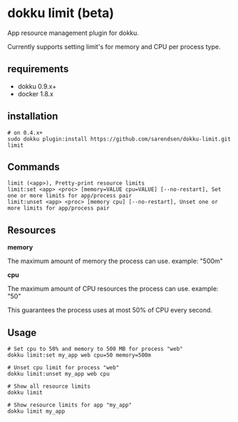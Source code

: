 # dokku limit (beta)
App resource management plugin for dokku.

Currently supports setting limit's for memory and CPU per process type.

## requirements

- dokku 0.9.x+
- docker 1.8.x

## installation

```shell
# on 0.4.x+
sudo dokku plugin:install https://github.com/sarendsen/dokku-limit.git limit
```

## Commands

```
limit (<app>), Pretty-print resource limits
limit:set <app> <proc> [memory=VALUE cpu=VALUE] [--no-restart], Set one or more limits for app/process pair
limit:unset <app> <proc> [memory cpu] [--no-restart], Unset one or more limits for app/process pair
```


## Resources

**memory**

The maximum amount of memory the process can use. example: "500m"

**cpu**

The maximum amount of CPU resources the process can use. example: "50"

This guarantees the process uses at most 50% of CPU every second.


## Usage

```
# Set cpu to 50% and memory to 500 MB for process "web"
dokku limit:set my_app web cpu=50 memory=500m

# Unset cpu limit for process "web"
dokku limit:unset my_app web cpu

# Show all resource limits
dokku limit

# Show resource limits for app "my_app"
dokku limit my_app
```
